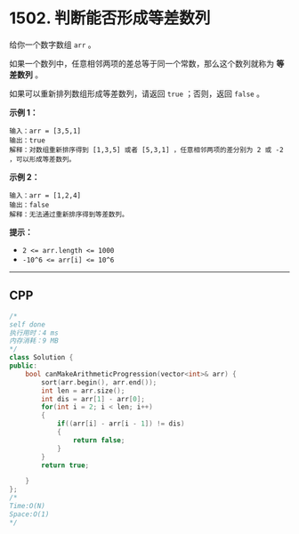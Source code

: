# 1502. 判断能否形成等差数列

给你一个数字数组 `arr` 。

如果一个数列中，任意相邻两项的差总等于同一个常数，那么这个数列就称为 **等差数列** 。

如果可以重新排列数组形成等差数列，请返回 `true` ；否则，返回 `false` 。

 

**示例 1：**

```
输入：arr = [3,5,1]
输出：true
解释：对数组重新排序得到 [1,3,5] 或者 [5,3,1] ，任意相邻两项的差分别为 2 或 -2 ，可以形成等差数列。
```

**示例 2：**

```
输入：arr = [1,2,4]
输出：false
解释：无法通过重新排序得到等差数列。
```

 

**提示：**

- `2 <= arr.length <= 1000`
- `-10^6 <= arr[i] <= 10^6`

***

## CPP

```cpp
/*
self done
执行用时：4 ms
内存消耗：9 MB
*/
class Solution {
public:
    bool canMakeArithmeticProgression(vector<int>& arr) {
        sort(arr.begin(), arr.end());
        int len = arr.size();
        int dis = arr[1] - arr[0];
        for(int i = 2; i < len; i++)
        {
            if((arr[i] - arr[i - 1]) != dis)
            {
                return false;
            }
        }
        return true;

    }
};
/*
Time:O(N)
Space:O(1)
*/
```

